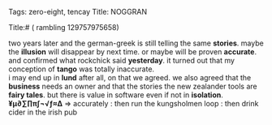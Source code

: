 Tags: zero-eight, tencay
Title: NOGGRAN
  
Title:# ( rambling 129757975658)  
  
two years later and the german-greek is still telling the same **stories**. maybe the **illusion** will disappear by next time. or maybe will be proven **accurate**. and confirmed what rockchick said **yesterday**. it turned out that my conception of **tango** was totally inaccurate.  
i may end up in **lund** after all, on that we agreed. we also agreed that the **business** needs an owner and that the stories the new zealander tools are **fairy tales**. but there is value in software even if not in **isolation**.  
**¥µ∂∑∏π∫¬√ƒ≈∆** => accurately : then run the kungsholmen loop : then drink cider in the irish pub